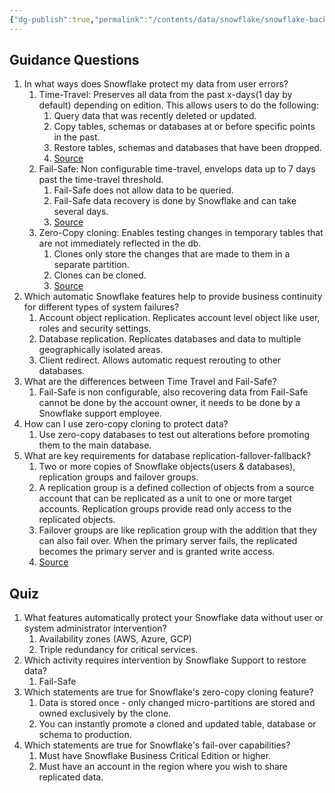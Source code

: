 ```yaml
---
{"dg-publish":true,"permalink":"/contents/data/snowflake/snowflake-backup-and-recovery/","tags":["Snowflake"],"created":"2024-06-07T17:41:41.643+02:00","updated":"2024-06-07T17:41:41.643+02:00"}
---
```



## Guidance Questions

1. In what ways does Snowflake protect my data from user errors?
	1. Time-Travel: Preserves all data from the past x-days(1 day by default) depending on edition. This allows users to do the following:
		1. Query data that was recently deleted or updated.
		2. Copy tables, schemas or databases at or before specific points in the past.
		3. Restore tables, schemas and databases that have been dropped.
		4. [Source](https://docs.snowflake.com/en/user-guide/data-time-travel)
	2. Fail-Safe: Non configurable time-travel, envelops data up to 7 days past the time-travel threshold.
		1. Fail-Safe does not allow data to be queried.
		2. Fail-Safe data recovery is done by Snowflake and can take several days. 
		3. [Source](https://docs.snowflake.com/en/user-guide/data-failsafe)
	4. Zero-Copy cloning: Enables testing changes in temporary tables that are not immediately reflected in the db.
		1. Clones only store the changes that are made to them in a separate partition. 
		2. Clones can be cloned.
		3. [Source](https://docs.snowflake.com/en/user-guide/tables-storage-considerations#cloning-tables-schemas-and-databases)
2. Which automatic Snowflake features help to provide business continuity for different types of system failures?
	1. Account object replication. Replicates account level object like user, roles and security settings.
	2. Database replication. Replicates databases and data to multiple geographically isolated areas. 
	3. Client redirect. Allows automatic request rerouting to other databases.
3. What are the differences between Time Travel and Fail-Safe?
	1. Fail-Safe is non configurable, also recovering data from Fail-Safe cannot be done by the account owner, it needs to be done by a Snowflake support employee.
4. How can I use zero-copy cloning to protect data?
	1. Use zero-copy databases to test out alterations before promoting them to the main database.
5. What are key requirements for database replication-fallover-fallback?
	1. Two or more copies of Snowflake objects(users & databases), replication groups and failover groups. 
	2. A replication group is a defined collection of objects from a source account that can be replicated as a unit to one or more target accounts. Replication groups provide read only access to the replicated objects.
	3. Failover groups are like replication group with the addition that they can also fail over. When the primary server fails, the replicated becomes the primary server and is granted write access. 
	4. [Source](https://docs.snowflake.com/en/user-guide/account-replication-intro#label-replication-and-failover-groups)
## Quiz

1. What features automatically protect your Snowflake data without user or system administrator intervention?
	1. Availability zones (AWS, Azure, GCP)
	2. Triple redundancy for critical services.
2. Which activity requires intervention by Snowflake Support to restore data?
	1. Fail-Safe
3. Which statements are true for Snowflake's zero-copy cloning feature?
	1. Data is stored once - only changed micro-partitions are stored and owned exclusively by the clone.
	2. You can instantly promote a cloned and updated table, database or schema to production.
4. Which statements are true for Snowflake's fail-over capabilities?
	1. Must have Snowflake Business Critical Edition or higher. 
	2. Must have an account in the region where you wish to share replicated data.